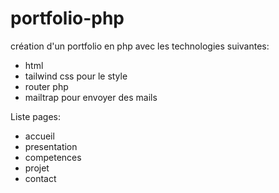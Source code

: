 # portfolio-php

création d'un portfolio en php avec les technologies suivantes:

- html
- tailwind css pour le style
- router php
- mailtrap pour envoyer des mails
  
Liste pages:

- accueil 
- presentation
- competences
- projet
- contact
  
